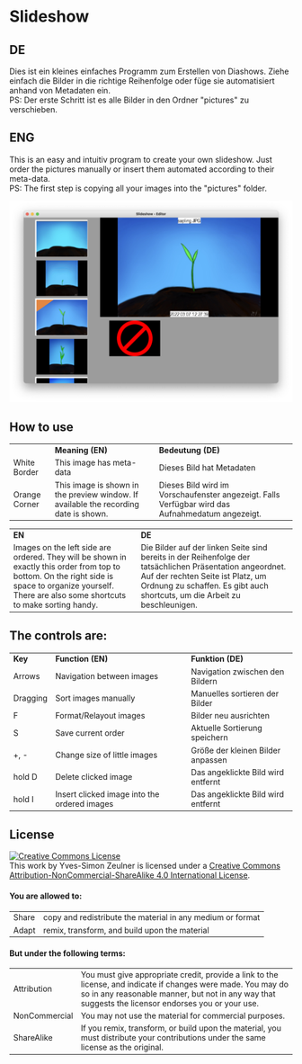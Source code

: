 # Slideshow

## DE
Dies ist ein kleines einfaches Programm zum Erstellen von Diashows. Ziehe einfach die Bilder in die richtige Reihenfolge oder füge sie automatisiert anhand von Metadaten ein. 
</br>PS: Der erste Schritt ist es alle Bilder in den Ordner "pictures" zu verschieben.

## ENG
This is an easy and intuitiv program to create your own slideshow. Just order the pictures manually or insert them automated according to their meta-data.
</br>PS: The first step is copying all your images into the "pictures" folder.

<img src="example.png">

## How to use
<table>
    <tr>
        <td></td>
        <td><b>Meaning (EN)</b></td>
        <td><b>Bedeutung (DE)</b></td>
    </tr>
    <tr>
        <td>White Border</td>
        <td>This image has meta-data</td>
        <td>Dieses Bild hat Metadaten</td>
    </tr>
    <tr>
        <td>Orange Corner</td>
        <td>This image is shown in the preview window. If available the recording date is shown.</td>
        <td>Dieses Bild wird im Vorschaufenster angezeigt. Falls Verfügbar wird das Aufnahmedatum angezeigt.</td>
    </tr>
</table>

<table>
  <tr>
    <td><b>EN</b></td>
    <td><b>DE</b></td>
  </tr>
  <tr>
    <td>Images on the left side are ordered. They will be shown in exactly this order from top to bottom. On the right side is space to organize yourself. There are also some shortcuts to make sorting handy.</td>
    <td>Die Bilder auf der linken Seite sind bereits in der Reihenfolge der tatsächlichen Präsentation angeordnet. Auf der rechten Seite ist Platz, um Ordnung zu schaffen. Es gibt auch shortcuts, um die Arbeit zu beschleunigen.</td>
  </tr>
</table>


## The controls are:
<table>
    <tr>
        <td><b>Key</b></td>
        <td><b>Function (EN)</b></td>
        <td><b>Funktion (DE)</b></td>
    </tr>
    <tr>
        <td>Arrows</td>
        <td>Navigation between images</td>
        <td>Navigation zwischen den Bildern</td>
    </tr>
    <tr>
        <td>Dragging</td>
        <td>Sort images manually</td>
        <td>Manuelles sortieren der Bilder</td>
    </tr>
    <tr>
        <td>F</td>
        <td>Format/Relayout images</td>
        <td>Bilder neu ausrichten</td>
    </tr>
    <tr>
        <td>S</td>
        <td>Save current order</td>
        <td>Aktuelle Sortierung speichern</td>
    </tr>
    <tr>
        <td>+, -</td>
        <td>Change size of little images</td>
        <td>Größe der kleinen Bilder anpassen</td>
    </tr>
    <tr>
        <td>hold D</td>
        <td>Delete clicked image</td>
        <td>Das angeklickte Bild wird entfernt</td>
    </tr>
    <tr>
        <td>hold I</td>
        <td>Insert clicked image into the ordered images</td>
        <td>Das angeklickte Bild wird entfernt</td>
    </tr>
</table>

## License
<a rel="license" href="http://creativecommons.org/licenses/by-nc-sa/4.0/" target='_blank'>
        <img alt="Creative Commons License" style="border-width:0" src="https://i.creativecommons.org/l/by-nc-sa/4.0/88x31.png" />
    </a><br />
    This 
    <span xmlns:dct="http://purl.org/dc/terms/" href="http://purl.org/dc/dcmitype/InteractiveResource" rel="dct:type">work</span>
    by 
    <span xmlns:cc="http://creativecommons.org/ns#" property="cc:attributionName">Yves-Simon Zeulner</span> 
    is licensed under a 
    <a rel="license" href="http://creativecommons.org/licenses/by-nc-sa/4.0/" target='_blank'>Creative Commons Attribution-NonCommercial-ShareAlike 4.0 International License</a>.

#### You are allowed to:
<table>
  <tr>
    <td>Share</td>
    <td>copy and redistribute the material in any medium or format</td>
  </tr>
  <tr>
    <td>Adapt</td>
    <td>remix, transform, and build upon the material</td>
  </tr>
</table>

#### But under the following terms:
<table>
  <tr>
    <td>Attribution</td>
    <td>You must give appropriate credit, provide a link to the license, and indicate if changes were made. You may do so in any reasonable manner, but not in any way that suggests the licensor endorses you or your use.</td>
  </tr>
  <tr>
    <td>NonCommercial</td>
    <td>You may not use the material for commercial purposes.</td>
  </tr>
  <tr>
    <td>ShareAlike</td>
    <td>If you remix, transform, or build upon the material, you must distribute your contributions under the same license as the original.</td>
  </tr>
</table>

